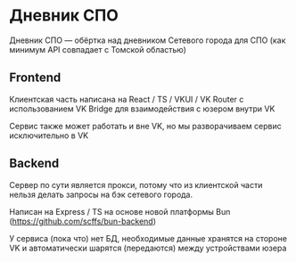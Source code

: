 # Дневник СПО

Дневник СПО — обёртка над дневником Сетевого города для СПО (как минимум API совпадает с Томской областью)

## Frontend
Клиентская часть написана на React / TS / VKUI / VK Router с использованием VK Bridge для взаимодействия с юзером внутри VK 

Сервис также может работать и вне VK, но мы разворачиваем сервис исключительно в VK

## Backend

Сервер по сути является прокси, потому что из клиентской части нельзя делать запросы на бэк сетевого города.

Написан на Express / TS на основе новой платформы Bun (https://github.com/scffs/bun-backend)

У сервиса (пока что) нет БД, необходимые данные хранятся на стороне VK и автоматически шарятся (передаются) между устройствами юзера
